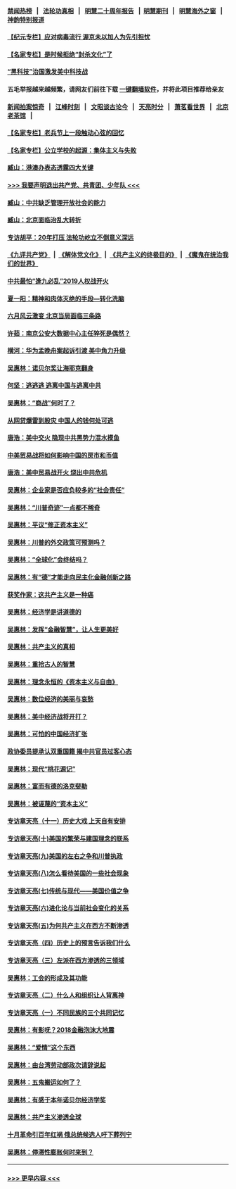 #### [禁闻热榜](热点新闻.md?=0)  &nbsp;&nbsp;|&nbsp;&nbsp; [法轮功真相](https://github.com/gfw-breaker/truth/blob/master/README.md?=0) &nbsp;&nbsp;|&nbsp;&nbsp; [明慧二十周年报告](https://github.com/gfw-breaker/mh-reports/blob/master/README.md?=0) &nbsp;&nbsp;|&nbsp;&nbsp;[明慧期刊](https://github.com/gfw-breaker/mh-qikan) &nbsp;&nbsp;|&nbsp;&nbsp; [明慧海外之窗](https://github.com/gfw-breaker/mh-news/blob/master/README.md?=0) &nbsp;&nbsp;|&nbsp;&nbsp; [神韵特别报道](https://github.com/gfw-breaker/mh-news/blob/master/shenyun.md?=0)
#### [【纪元专栏】应对病毒流行 渥京未以加人为先引担忧](../pages/nsc423/n11875714.md?t=02251802) 
#### [【名家专栏】是时候拒绝“封杀文化”了](../pages/nsc423/n11814093.md?t=02251802) 
#### [“黑科技”治国激发美中科技战](../pages/nsc423/n11638056.md?t=02251802) 
#### 五毛举报越来越频繁，请网友们前往下载 [一键翻墙软件](https://github.com/gfw-breaker/ssr-accounts)，并将此项目推荐给亲友
#### [新闻拍案惊奇](https://github.com/gfw-breaker/banned-news/blob/master/pages/link4.md) &nbsp;&nbsp;|&nbsp;&nbsp; [江峰时刻](https://github.com/gfw-breaker/banned-news/blob/master/pages/link4.md) &nbsp;&nbsp;|&nbsp;&nbsp; [文昭谈古论今](https://github.com/gfw-breaker/banned-news/blob/master/pages/link4.md) &nbsp;&nbsp;|&nbsp;&nbsp; [天亮时分](https://github.com/gfw-breaker/banned-news/blob/master/pages/link4.md) &nbsp;&nbsp;|&nbsp;&nbsp; [萧茗看世界](https://github.com/gfw-breaker/banned-news/blob/master/pages/link4.md) &nbsp;&nbsp;|&nbsp;&nbsp; [北京老茶馆](https://github.com/gfw-breaker/banned-news/blob/master/pages/link4.md) &nbsp;&nbsp;|&nbsp;&nbsp; 
#### [【名家专栏】老兵节上一段触动心弦的回忆](../pages/nsc423/n11646016.md?t=02251802) 
#### [【名家专栏】公立学校的起源：集体主义与失败](../pages/nsc423/n11601833.md?t=02251802) 
#### [臧山：港澳办表态透露四大关键](../pages/nsc423/n11421628.md?t=02251802) 
#### [>>> 我要声明退出共产党、共青团、少年队 <<<](https://github.com/begood0513/goodnews/blob/master/quit/letter.md) 
#### [臧山：中共缺乏管理开放社会的能力](../pages/nsc423/n11407457.md?t=02251802) 
#### [臧山：北京面临治乱大转折](../pages/nsc423/n11406895.md?t=02251802) 
#### [专访胡平：20年打压 法轮功屹立不倒意义深远](../pages/nsc423/n11398800.md?t=02251802) 
#### [《九评共产党》](https://github.com/begood0513/9ping.md/blob/master/README.md) &nbsp;|&nbsp; [《解体党文化》](../../../../jtdwh.md/blob/master/README.md)  &nbsp;|&nbsp; [《共产主义的终极目的》](../../../../gczydzjmd.md/blob/master/README.md) &nbsp;|&nbsp; [《魔鬼在统治我们的世界》](../../../../mgztzwmdsj.md/blob/master/README.md) 
#### [中共最怕“逢九必乱”2019人权战开火](../pages/nsc423/n11385248.md?t=02251802) 
#### [夏一阳：精神和肉体灭绝的手段—转化洗脑](../pages/nsc423/n11368250.md?t=02251802) 
#### [六月风云激变 北京当局面临三条路](../pages/nsc423/n11313668.md?t=02251802) 
#### [许茹：南京公安大数据中心主任猝死是偶然？](../pages/nsc423/n11064744.md?t=02251802) 
#### [横河：华为孟晚舟案起诉引渡 美中角力升级](../pages/nsc423/n11027230.md?t=02251802) 
#### [吴惠林：诺贝尔奖让海耶克翻身](../pages/nsc423/n10890049.md?t=02251802) 
#### [何坚：逃逃逃 逃离中国与逃离中共](../pages/nsc423/n10592891.md?t=02251802) 
#### [吴惠林：“商战”何时了？](../pages/nsc423/n10573558.md?t=02251802) 
#### [从网贷爆雷到股灾 中国人的钱何处可逃](../pages/nsc423/n10572800.md?t=02251802) 
#### [唐浩：美中交火 隐现中共黑势力混水摸鱼](../pages/nsc423/n10544040.md?t=02251802) 
#### [中美贸易战将如何影响中国的房市和币值](../pages/nsc423/n10543697.md?t=02251802) 
#### [唐浩：美中贸易战开火 烧出中共危机](../pages/nsc423/n10540126.md?t=02251802) 
#### [吴惠林：企业家是否应负较多的“社会责任”](../pages/nsc423/n10535022.md?t=02251802) 
#### [吴惠林：“川普奇迹”一点都不稀奇](../pages/nsc423/n10512808.md?t=02251802) 
#### [吴惠林：平议“修正资本主义”](../pages/nsc423/n10495724.md?t=02251802) 
#### [吴惠林：川普的外交政策可预测吗？](../pages/nsc423/n10462387.md?t=02251802) 
#### [吴惠林：“全球化”会终结吗？](../pages/nsc423/n10452838.md?t=02251802) 
#### [吴惠林：有“德”才能走向民主化金融创新之路](../pages/nsc423/n10432292.md?t=02251802) 
#### [获奖作家：这共产主义是一种癌](../pages/nsc423/n10431541.md?t=02251802) 
#### [吴惠林：经济学是讲道德的](../pages/nsc423/n10398014.md?t=02251802) 
#### [吴惠林：发挥“金融智慧”，让人生更美好](../pages/nsc423/n10375019.md?t=02251802) 
#### [吴惠林：共产主义的真相](../pages/nsc423/n10351394.md?t=02251802) 
#### [吴惠林：重拾古人的智慧](../pages/nsc423/n10337691.md?t=02251802) 
#### [吴惠林：理念永恒的《资本主义与自由》](../pages/nsc423/n10316274.md?t=02251802) 
#### [吴惠林：数位经济的美丽与哀愁](../pages/nsc423/n10292946.md?t=02251802) 
#### [吴惠林：美中经济战将开打？](../pages/nsc423/n10258825.md?t=02251802) 
#### [吴惠林：可怕的中国经济扩张](../pages/nsc423/n10219147.md?t=02251802) 
#### [政协委员提承认双重国籍 揭中共官员过客心态](../pages/nsc423/n10208809.md?t=02251802) 
#### [吴惠林：现代“桃花源记”](../pages/nsc423/n10185234.md?t=02251802) 
#### [吴惠林：富而有德的洛克斐勒](../pages/nsc423/n10142264.md?t=02251802) 
#### [吴惠林：被诬蔑的“资本主义”](../pages/nsc423/n10124816.md?t=02251802) 
#### [专访章天亮（十一）历史大戏 上天自有安排](../pages/nsc423/n10094905.md?t=02251802) 
#### [专访章天亮(十)美国的繁荣与建国理念的联系](../pages/nsc423/n10094899.md?t=02251802) 
#### [专访章天亮(九)美国的左右之争和川普执政](../pages/nsc423/n10094889.md?t=02251802) 
#### [专访章天亮(八)怎么看待美国的一些社会现象](../pages/nsc423/n10094857.md?t=02251802) 
#### [专访章天亮(七)传统与现代——美国价值之争](../pages/nsc423/n10093140.md?t=02251802) 
#### [专访章天亮(六)进化论与当前社会变化的关系](../pages/nsc423/n10092036.md?t=02251802) 
#### [专访章天亮(五)为何共产主义在西方不断渗透](../pages/nsc423/n10083620.md?t=02251802) 
#### [专访章天亮（四）历史上的预言告诉我们什么](../pages/nsc423/n10083606.md?t=02251802) 
#### [专访章天亮（三）左派在西方渗透的三领域](../pages/nsc423/n10081115.md?t=02251802) 
#### [吴惠林：工会的形成及其功能](../pages/nsc423/n10080633.md?t=02251802) 
#### [专访章天亮（二）什么人和组织让人背离神](../pages/nsc423/n10076637.md?t=02251802) 
#### [专访章天亮（一）不同民族的三个共同记忆](../pages/nsc423/n10074188.md?t=02251802) 
#### [吴惠林：有影呒？2018金融泡沫大地震](../pages/nsc423/n10040534.md?t=02251802) 
#### [吴惠林：“爱情”这个东西](../pages/nsc423/n10019423.md?t=02251802) 
#### [吴惠林：由台湾劳动部政次请辞说起](../pages/nsc423/n9979679.md?t=02251802) 
#### [吴惠林：五鬼搬运如何了？](../pages/nsc423/n9925338.md?t=02251802) 
#### [吴惠林：有感于本年诺贝尔经济学奖](../pages/nsc423/n9871883.md?t=02251802) 
#### [吴惠林：共产主义渗透全球](../pages/nsc423/n9812748.md?t=02251802) 
#### [十月革命引百年红祸 俄总统候选人吁下葬列宁](../pages/nsc423/n9810182.md?t=02251802) 
#### [吴惠林：停滞性膨胀何时来到？](../pages/nsc423/n9764136.md?t=02251802) 

----
#### [ >>> 更早内容 <<< ](../indexes/nsc423-earlier.md)
